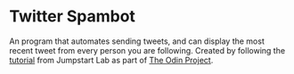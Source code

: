 # Twitter Spambot

An program that automates sending tweets, and can display the most recent tweet from every person you are following. Created by following the [tutorial](http://tutorials.jumpstartlab.com/projects/microblogger.html) from Jumpstart Lab as part of [The Odin Project](http://www.theodinproject.com/ruby-programming/ruby-on-the-web).
